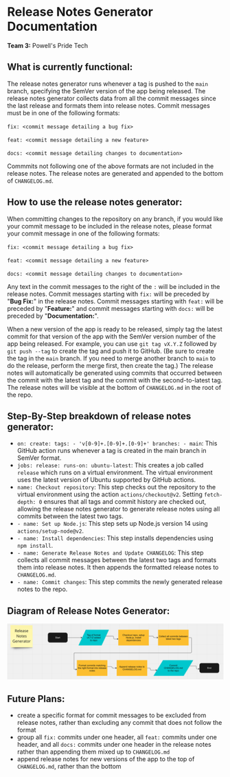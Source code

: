 # Release Notes Generator Documentation

**Team 3:** Powell's Pride Tech

## What is currently functional:

The release notes generator runs whenever a tag is pushed to the `main` branch, specifying the SemVer version of the app being released. The release notes generator collects data from all the commit messages since the last release and formats them into release notes. Commit messages must be in one of the following formats:

`fix: <commit message detailing a bug fix>`

`feat: <commit message detailing a new feature>`

`docs: <commit message detailing changes to documentation>`

Commmits not following one of the above formats are not included in the release notes. The release notes are generated and appended to the bottom of `CHANGELOG.md`. 

## How to use the release notes generator:

When committing changes to the repository on any branch, if you would like your commit message to be included in the release notes, please format your commit message in one of the following formats:

`fix: <commit message detailing a bug fix>`

`feat: <commit message detailing a new feature>`

`docs: <commit message detailing changes to documentation>`

Any text in the commit messages to the right of the `:` will be included in the release notes. Commit messages starting with `fix:` will be preceded by "**Bug Fix:**" in the release notes. Commit messages starting with `feat:` will be preceded by "**Feature:**" and commit messages starting with `docs:` will be preceded by "**Documentation:**". 

When a new version of the app is ready to be released, simply tag the latest commit for that version of the app with the SemVer version number of the app being released. For example, you can use `git tag vX.Y.Z` followed by `git push --tag` to create the tag and push it to GitHub. (Be sure to create the tag in the `main` branch. If you need to merge another branch to `main` to do the release, perform the merge first, then create the tag.) The release notes will automatically be generated using commits that occurred between the commit with the latest tag and the commit with the second-to-latest tag. The release notes will be visible at the bottom of `CHANGELOG.md` in the root of the repo.

## Step-By-Step breakdown of release notes generator:

* `on: create: tags: - 'v[0-9]+.[0-9]+.[0-9]+' branches: - main`: This GitHub action runs whenever a tag is created in the main branch in SemVer format.
* `jobs: release: runs-on: ubuntu-latest`: This creates a job called `release` which runs on a virtual environment. The virtual environment uses the latest version of Ubuntu supported by GitHub actions.
* `name: Checkout repository`: This step checks out the repository to the virtual environment using the action `actions/checkout@v2`. Setting `fetch-depth: 0` ensures that all tags and commit history are checked out, allowing the release notes generator to generate release notes using all commits between the latest two tags.
* `- name: Set up Node.js`: This step sets up Node.js version 14 using `actions/setup-node@v2`.
* `- name: Install dependencies`: This step installs dependencies using `npm install`.
* `- name: Generate Release Notes and Update CHANGELOG`: This step collects all commit messages between the latest two tags and formats them into release notes. It then appends the formatted release notes to `CHANGELOG.md`.
* `- name: Commit changes`: This step commits the newly generated release notes to the repo.

## Diagram of Release Notes Generator:

![](releasenotesgenerator.png)

## Future Plans:

* create a specific format for commit messages to be excluded from release notes, rather than excluding any commit that does not follow the format
* group all `fix:` commits under one header, all `feat:` commits under one header, and all `docs:` commits under one header in the release notes rather than appending them mixed up to `CHANGELOG.md`
* append release notes for new versions of the app to the top of `CHANGELOG.md`, rather than the bottom
